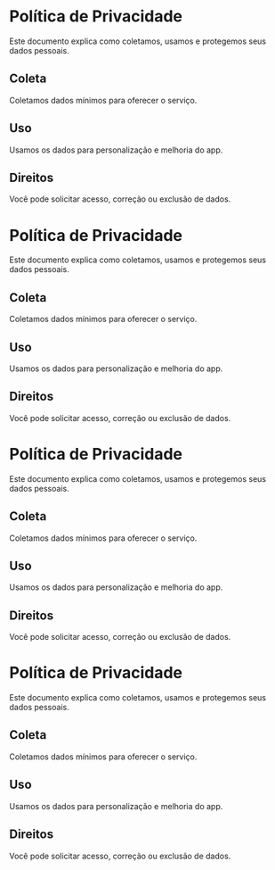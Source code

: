 # Política de Privacidade

Este documento explica como coletamos, usamos e protegemos 
seus dados pessoais.

## Coleta
Coletamos dados mínimos para oferecer o serviço.

## Uso
Usamos os dados para personalização e melhoria do app.

## Direitos
Você pode solicitar acesso, correção ou exclusão de dados.

# Política de Privacidade

Este documento explica como coletamos, usamos e protegemos 
seus dados pessoais.

## Coleta
Coletamos dados mínimos para oferecer o serviço.

## Uso
Usamos os dados para personalização e melhoria do app.

## Direitos
Você pode solicitar acesso, correção ou exclusão de dados.

# Política de Privacidade

Este documento explica como coletamos, usamos e protegemos 
seus dados pessoais.

## Coleta
Coletamos dados mínimos para oferecer o serviço.

## Uso
Usamos os dados para personalização e melhoria do app.

## Direitos
Você pode solicitar acesso, correção ou exclusão de dados.
# Política de Privacidade

Este documento explica como coletamos, usamos e protegemos 
seus dados pessoais.

## Coleta
Coletamos dados mínimos para oferecer o serviço.

## Uso
Usamos os dados para personalização e melhoria do app.

## Direitos
Você pode solicitar acesso, correção ou exclusão de dados.
